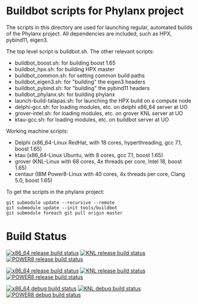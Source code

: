 # Buildbot scripts for Phylanx project

The scripts in this directory are used for launching regular, automated builds
of the Phylanx project.  All dependencies are included, such as HPX, pybind11,
eigen3.

The top level script is buildbot.sh. The other relevant scripts:

* buildbot\_boost.sh: for building boost 1.65
* buildbot\_hpx.sh: for building HPX master
* buildbot\_common.sh: for setting common build paths
* buildbot\_eigen3.sh: for "building" the eigen3 headers
* buildbot\_pybind.sh: for "building" the pybind11 headers
* buildbot\_phylanx.sh: for building phylanx
* launch-build-talapas.sh: for launching the HPX build on a compute node
* delphi-gcc.sh: for loading modules, etc. on delphi x86\_64 server at UO
* grover-intel.sh: for loading modules, etc. on grover KNL server at UO
* ktau-gcc.sh: for loading modules, etc. on buildbot server at UO

Working machine scripts:

* Delphi (x86\_64-Linux RedHat, with 18 cores, hyperthreading, gcc 7.1, boost 1.65)
* ktau (x86\_64-Linux Ubuntu, with 8 cores, gcc 7.1, boost 1.65)
* grover (KNL-Linux with 68 cores, 4x threads per core, Intel 18, boost 1.65)
* centaur (IBM Power8-Linux with 40 cores, 4x threads per core, Clang 5.0, boost 1.65)

To get the scripts in the phylanx project:

```
git submodule update --recursive --remote
git submodule update --init tools/buildbot
git submodule foreach git pull origin master
```

# Build Status

[![x86_64 release build status](http://ktau.nic.uoregon.edu:8020/badges/x86_64-gcc7-release.svg?left_text=x86_64-gcc7-release)](http://ktau.nic.uoregon.edu:8020/#/)
[![KNL release build status](http://ktau.nic.uoregon.edu:8020/badges/knl-gcc7-release.svg?left_text=KNL-gcc7-release)](http://ktau.nic.uoregon.edu:8020/#/)
[![POWER8 release build status](http://ktau.nic.uoregon.edu:8020/badges/ppc64le-clang5-release.svg?left_text=POWER8-clang5-release)](http://ktau.nic.uoregon.edu:8020/#/)

[![x86_64 release build status](http://ktau.nic.uoregon.edu:8020/badges/x86_64-gcc7-relwithdebinfo.svg?left_text=x86_64-gcc7-relwithdebinfo)](http://ktau.nic.uoregon.edu:8020/#/)
[![KNL release build status](http://ktau.nic.uoregon.edu:8020/badges/knl-gcc7-relwithdebinfo.svg?left_text=KNL-gcc7-relwithdebinfo)](http://ktau.nic.uoregon.edu:8020/#/)
[![POWER8 release build status](http://ktau.nic.uoregon.edu:8020/badges/ppc64le-clang5-relwithdebinfo.svg?left_text=POWER8-clang5-relwithdebinfo)](http://ktau.nic.uoregon.edu:8020/#/)

[![x86_64 debug build status](http://ktau.nic.uoregon.edu:8020/badges/x86_64-gcc7-debug.svg?left_text=x86_64-gcc7-debug)](http://ktau.nic.uoregon.edu:8020/#/)
[![KNL debug build status](http://ktau.nic.uoregon.edu:8020/badges/knl-gcc7-debug.svg?left_text=KNL-gcc7-debug)](http://ktau.nic.uoregon.edu:8020/#/)
[![POWER8 debug build status](http://ktau.nic.uoregon.edu:8020/badges/ppc64le-clang5-debug.svg?left_text=POWER8-clang5-debug)](http://ktau.nic.uoregon.edu:8020/#/)
